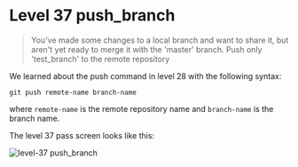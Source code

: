
# Level 37 push_branch

> You've made some changes to a local branch and want to share it, but aren't
yet ready to merge it with the 'master' branch. Push only 'test_branch' to the
remote repository

We learned about the push command in level 28 with the following syntax:

```shell
git push remote-name branch-name
```

where `remote-name` is the remote repository name and `branch-name` is the
branch name.

The level 37 pass screen looks like this:

![level-37 push_branch](images/level-37-push-branch.png)
